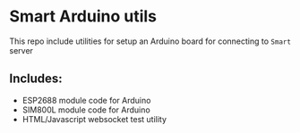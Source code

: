# Smart Arduino utils

This repo include utilities for setup an Arduino board for connecting to `Smart` server

## Includes:

- ESP2688 module code for Arduino
- SIM800L module code for Arduino
- HTML/Javascript websocket test utility
